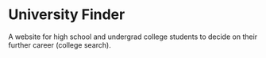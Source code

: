 # University Finder
 A website for high school and undergrad college students to decide on their further career (college search).
